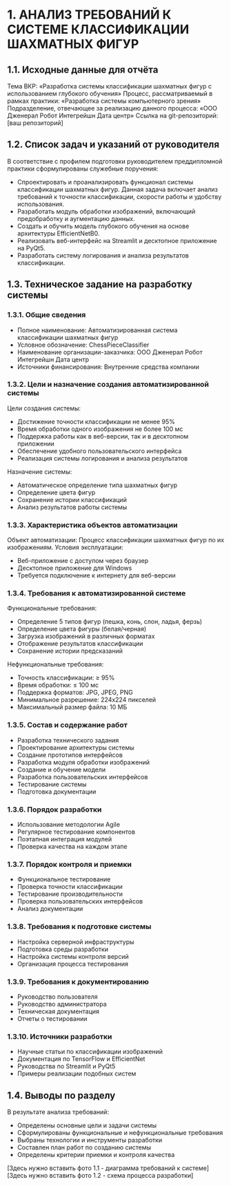 # 1. АНАЛИЗ ТРЕБОВАНИЙ К СИСТЕМЕ КЛАССИФИКАЦИИ ШАХМАТНЫХ ФИГУР

## 1.1. Исходные данные для отчёта

Тема ВКР: «Разработка системы классификации шахматных фигур с использованием глубокого обучения»
Процесс, рассматриваемый в рамках практики: «Разработка системы компьютерного зрения»
Подразделение, отвечающее за реализацию данного процесса: «ООО Дженерал Робот Интегрейшн Дата центр»
Ссылка на git-репозиторий: [ваш репозиторий]

## 1.2. Список задач и указаний от руководителя

В соответствие с профилем подготовки руководителем преддипломной практики сформулированы служебные поручения:
- Спроектировать и проанализировать функционал системы классификации шахматных фигур. Данная задача включает анализ требований к точности классификации, скорости работы и удобству использования.
- Разработать модуль обработки изображений, включающий предобработку и аугментацию данных.
- Создать и обучить модель глубокого обучения на основе архитектуры EfficientNetB0.
- Реализовать веб-интерфейс на Streamlit и десктопное приложение на PyQt5.
- Разработать систему логирования и анализа результатов классификации.

## 1.3. Техническое задание на разработку системы

### 1.3.1. Общие сведения
- Полное наименование: Автоматизированная система классификации шахматных фигур
- Условное обозначение: ChessPieceClassifier
- Наименование организации-заказчика: ООО Дженерал Робот Интегрейшн Дата центр
- Источники финансирования: Внутренние средства компании

### 1.3.2. Цели и назначение создания автоматизированной системы

Цели создания системы:
- Достижение точности классификации не менее 95%
- Время обработки одного изображения не более 100 мс
- Поддержка работы как в веб-версии, так и в десктопном приложении
- Обеспечение удобного пользовательского интерфейса
- Реализация системы логирования и анализа результатов

Назначение системы:
- Автоматическое определение типа шахматных фигур
- Определение цвета фигур
- Сохранение истории классификаций
- Анализ результатов работы системы

### 1.3.3. Характеристика объектов автоматизации

Объект автоматизации: Процесс классификации шахматных фигур по их изображениям.
Условия эксплуатации: 
- Веб-приложение с доступом через браузер
- Десктопное приложение для Windows
- Требуется подключение к интернету для веб-версии

### 1.3.4. Требования к автоматизированной системе

Функциональные требования:
- Определение 5 типов фигур (пешка, конь, слон, ладья, ферзь)
- Определение цвета фигуры (белая/черная)
- Загрузка изображений в различных форматах
- Отображение результатов классификации
- Сохранение истории предсказаний

Нефункциональные требования:
- Точность классификации: ≥ 95%
- Время обработки: ≤ 100 мс
- Поддержка форматов: JPG, JPEG, PNG
- Минимальное разрешение: 224x224 пикселей
- Максимальный размер файла: 10 МБ

### 1.3.5. Состав и содержание работ

- Разработка технического задания
- Проектирование архитектуры системы
- Создание прототипов интерфейсов
- Разработка модуля обработки изображений
- Создание и обучение модели
- Разработка пользовательских интерфейсов
- Тестирование системы
- Подготовка документации

### 1.3.6. Порядок разработки

- Использование методологии Agile
- Регулярное тестирование компонентов
- Поэтапная интеграция модулей
- Проверка качества на каждом этапе

### 1.3.7. Порядок контроля и приемки

- Функциональное тестирование
- Проверка точности классификации
- Тестирование производительности
- Проверка пользовательских интерфейсов
- Анализ документации

### 1.3.8. Требования к подготовке системы

- Настройка серверной инфраструктуры
- Подготовка среды разработки
- Настройка системы контроля версий
- Организация процесса тестирования

### 1.3.9. Требования к документированию

- Руководство пользователя
- Руководство администратора
- Техническая документация
- Отчеты о тестировании

### 1.3.10. Источники разработки

- Научные статьи по классификации изображений
- Документация по TensorFlow и EfficientNet
- Руководства по Streamlit и PyQt5
- Примеры реализации подобных систем

## 1.4. Выводы по разделу

В результате анализа требований:
- Определены основные цели и задачи системы
- Сформулированы функциональные и нефункциональные требования
- Выбраны технологии и инструменты разработки
- Составлен план работ по созданию системы
- Определены критерии приемки и контроля качества

[Здесь нужно вставить фото 1.1 - диаграмма требований к системе]
[Здесь нужно вставить фото 1.2 - схема процесса разработки] 